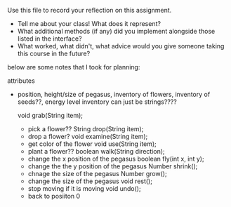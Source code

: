 Use this file to record your reflection on this assignment.

- Tell me about your class! What does it represent?
- What additional methods (if any) did you implement alongside those listed in the interface?
- What worked, what didn't, what advice would you give someone taking this course in the future?




below are some notes that I took for planning:

attributes 
- position, height/size of pegasus, inventory of flowers, inventory of seeds??, energy level
inventory can just be strings????

    void grab(String item);
    - pick a flower??
    String drop(String item);
    - drop a flower?
    void examine(String item);
    - get color of the flower
    void use(String item);
    - plant a flower??
    boolean walk(String direction);
    - change the x position of the pegasus
    boolean fly(int x, int y);
    - change the the y position of the pegasus
    Number shrink();
    - chnage the size of the pegasus 
    Number grow();
    - change the size of the pegasus
    void rest();
    - stop moving if it is moving 
    void undo();
    - back to posiiton 0 